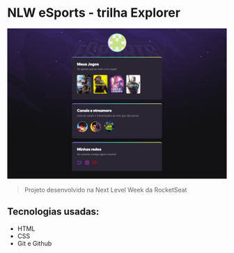 # NLW eSports - trilha Explorer

![preview](./.github/preview.png)

> Projeto desenvolvido na Next Level Week da RocketSeat

## Tecnologias usadas:

- HTML
- CSS
- Git e Github